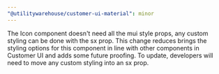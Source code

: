 ```yaml
---
"@utilitywarehouse/customer-ui-material": minor
---
```


The Icon component doesn't need all the mui style props, any custom
styling can be done with the sx prop. This change reduces brings the styling
options for this component in line with other components in Customer UI and
adds some future proofing. To update, developers will need to move any custom
styling into an sx prop.
